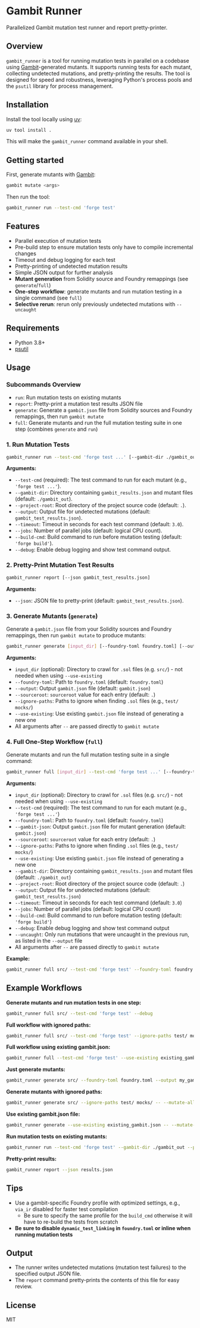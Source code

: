 # Gambit Runner

Parallelized Gambit mutation test runner and report pretty-printer.

## Overview

`gambit_runner` is a tool for running mutation tests in parallel on a codebase using [Gambit](https://github.com/Certora/gambit)-generated mutants. It supports running tests for each mutant, collecting undetected mutations, and pretty-printing the results. The tool is designed for speed and robustness, leveraging Python's process pools and the `psutil` library for process management.

## Installation

Install the tool locally using [uv](https://github.com/astral-sh/uv):

```sh
uv tool install .
```

This will make the `gambit_runner` command available in your shell.

## Getting started

First, generate mutants with [Gambit](https://github.com/Certora/gambit):

```sh
gambit mutate <args>
```

Then run the tool:

```sh
gambit_runner run --test-cmd 'forge test'
```

## Features

-   Parallel execution of mutation tests
-   Pre-build step to ensure mutation tests only have to compile incremental changes
-   Timeout and debug logging for each test
-   Pretty-printing of undetected mutation results
-   Simple JSON output for further analysis
-   **Mutant generation** from Solidity source and Foundry remappings (see `generate`/`full`)
-   **One-step workflow**: generate mutants and run mutation testing in a single command (see `full`)
-   **Selective rerun**: rerun only previously undetected mutations with `--uncaught`

## Requirements

-   Python 3.8+
-   [psutil](https://pypi.org/project/psutil/)

## Usage

### Subcommands Overview

-   `run`: Run mutation tests on existing mutants
-   `report`: Pretty-print a mutation test results JSON file
-   `generate`: Generate a `gambit.json` file from Solidity sources and Foundry remappings, then run `gambit mutate`
-   `full`: Generate mutants and run the full mutation testing suite in one step (combines `generate` and `run`)

### 1. Run Mutation Tests

```sh
gambit_runner run --test-cmd 'forge test ...' [--gambit-dir ./gambit_out] [--project-root .] [--output gambit_test_results.json] [--timeout 3.0] [--jobs N] [--build-cmd 'forge build'] [--debug]
```

**Arguments:**

-   `--test-cmd` (required): The test command to run for each mutant (e.g., `'forge test ...'`).
-   `--gambit-dir`: Directory containing `gambit_results.json` and mutant files (default: `./gambit_out`).
-   `--project-root`: Root directory of the project source code (default: `.`).
-   `--output`: Output file for undetected mutations (default: `gambit_test_results.json`).
-   `--timeout`: Timeout in seconds for each test command (default: `3.0`).
-   `--jobs`: Number of parallel jobs (default: logical CPU count).
-   `--build-cmd`: Build command to run before mutation testing (default: `'forge build'`).
-   `--debug`: Enable debug logging and show test command output.

### 2. Pretty-Print Mutation Test Results

```sh
gambit_runner report [--json gambit_test_results.json]
```

**Arguments:**

-   `--json`: JSON file to pretty-print (default: `gambit_test_results.json`).

### 3. Generate Mutants (`generate`)

Generate a `gambit.json` file from your Solidity sources and Foundry remappings, then run `gambit mutate` to produce mutants:

```sh
gambit_runner generate [input_dir] [--foundry-toml foundry.toml] [--output gambit.json] [--sourceroot .] [--ignore-paths test/ mocks/] [--use-existing existing_gambit.json] [-- <extra gambit mutate args>]
```

**Arguments:**

-   `input_dir` (optional): Directory to crawl for `.sol` files (e.g. `src/`) - not needed when using `--use-existing`
-   `--foundry-toml`: Path to `foundry.toml` (default: `foundry.toml`)
-   `--output`: Output `gambit.json` file (default: `gambit.json`)
-   `--sourceroot`: `sourceroot` value for each entry (default: `.`)
-   `--ignore-paths`: Paths to ignore when finding `.sol` files (e.g., `test/` `mocks/`)
-   `--use-existing`: Use existing `gambit.json` file instead of generating a new one
-   All arguments after `--` are passed directly to `gambit mutate`

### 4. Full One-Step Workflow (`full`)

Generate mutants and run the full mutation testing suite in a single command:

```sh
gambit_runner full [input_dir] --test-cmd 'forge test ...' [--foundry-toml foundry.toml] [--gambit-json gambit.json] [--sourceroot .] [--ignore-paths test/ mocks/] [--use-existing existing_gambit.json] [--gambit-dir ./gambit_out] [--project-root .] [--output gambit_test_results.json] [--timeout 3.0] [--jobs N] [--build-cmd 'forge build'] [--debug] [--uncaught] [-- <extra gambit mutate args>]
```

**Arguments:**

-   `input_dir` (optional): Directory to crawl for `.sol` files (e.g. `src/`) - not needed when using `--use-existing`
-   `--test-cmd` (required): The test command to run for each mutant (e.g., `'forge test ...'`)
-   `--foundry-toml`: Path to `foundry.toml` (default: `foundry.toml`)
-   `--gambit-json`: Output `gambit.json` file for mutant generation (default: `gambit.json`)
-   `--sourceroot`: `sourceroot` value for each entry (default: `.`)
-   `--ignore-paths`: Paths to ignore when finding `.sol` files (e.g., `test/` `mocks/`)
-   `--use-existing`: Use existing `gambit.json` file instead of generating a new one
-   `--gambit-dir`: Directory containing `gambit_results.json` and mutant files (default: `./gambit_out`)
-   `--project-root`: Root directory of the project source code (default: `.`)
-   `--output`: Output file for undetected mutations (default: `gambit_test_results.json`)
-   `--timeout`: Timeout in seconds for each test command (default: `3.0`)
-   `--jobs`: Number of parallel jobs (default: logical CPU count)
-   `--build-cmd`: Build command to run before mutation testing (default: `'forge build'`)
-   `--debug`: Enable debug logging and show test command output
-   `--uncaught`: Only run mutations that were uncaught in the previous run, as listed in the `--output` file
-   All arguments after `--` are passed directly to `gambit mutate`

**Example:**

```sh
gambit_runner full src/ --test-cmd 'forge test' --foundry-toml foundry.toml --gambit-json gambit.json --gambit-dir ./gambit_out --project-root . --output results.json --timeout 5 --jobs 4 --build-cmd 'forge build' --debug -- --mutate-all
```

## Example Workflows

**Generate mutants and run mutation tests in one step:**

```sh
gambit_runner full src/ --test-cmd 'forge test' --debug
```

**Full workflow with ignored paths:**

```sh
gambit_runner full src/ --test-cmd 'forge test' --ignore-paths test/ mocks/ --debug
```

**Full workflow using existing gambit.json:**

```sh
gambit_runner full --test-cmd 'forge test' --use-existing existing_gambit.json --debug
```

**Just generate mutants:**

```sh
gambit_runner generate src/ --foundry-toml foundry.toml --output my_gambit.json -- --mutate-all
```

**Generate mutants with ignored paths:**

```sh
gambit_runner generate src/ --ignore-paths test/ mocks/ -- --mutate-all
```

**Use existing gambit.json file:**

```sh
gambit_runner generate --use-existing existing_gambit.json -- --mutate-all
```

**Run mutation tests on existing mutants:**

```sh
gambit_runner run --test-cmd 'forge test' --gambit-dir ./gambit_out --project-root . --output results.json --timeout 5 --jobs 4 --build-cmd 'forge build' --debug
```

**Pretty-print results:**

```sh
gambit_runner report --json results.json
```

## Tips

-   Use a gambit-specific Foundry profile with optimized settings, e.g., `via_ir` disabled for faster test compilation
    -   Be sure to specify the same profile for the `build_cmd` otherwise it will have to re-build the tests from scratch
-   **Be sure to disable `dynamic_test_linking` in `foundry.toml` or inline when running mutation tests**

## Output

-   The runner writes undetected mutations (mutation test failures) to the specified output JSON file.
-   The `report` command pretty-prints the contents of this file for easy review.

## License

MIT
